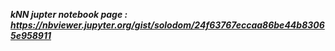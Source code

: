 ***kNN jupter notebook page : https://nbviewer.jupyter.org/gist/solodom/24f63767eccaa86be44b83065e958911***
